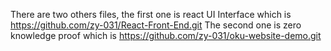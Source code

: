 There are two others files, the first one is react UI Interface which is https://github.com/zy-031/React-Front-End.git
The second one is zero knowledge proof which is https://github.com/zy-031/oku-website-demo.git
